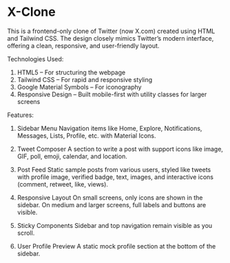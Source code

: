 # X-Clone
This is a frontend-only clone of Twitter (now X.com) created using HTML and Tailwind CSS. The design closely mimics Twitter’s modern interface, offering a clean, responsive, and user-friendly layout.

Technologies Used:
1. HTML5 – For structuring the webpage
2. Tailwind CSS – For rapid and responsive styling
3. Google Material Symbols – For iconography
4. Responsive Design – Built mobile-first with utility classes for larger screens

Features:
1. Sidebar Menu
Navigation items like Home, Explore, Notifications, Messages, Lists, Profile, etc. with Material Icons.

2. Tweet Composer
A section to write a post with support icons like image, GIF, poll, emoji, calendar, and location.

3. Post Feed
Static sample posts from various users, styled like tweets with profile image, verified badge, text, images, and interactive icons (comment, retweet, like, views).

4. Responsive Layout
On small screens, only icons are shown in the sidebar.
On medium and larger screens, full labels and buttons are visible.

5. Sticky Components
Sidebar and top navigation remain visible as you scroll.

6. User Profile Preview
A static mock profile section at the bottom of the sidebar.